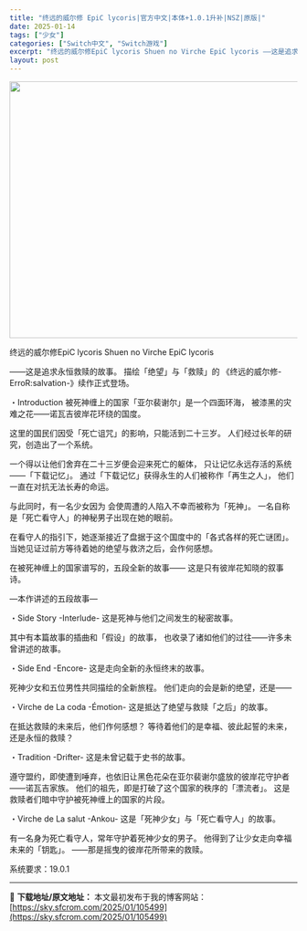 ```yaml
---
title: "终远的威尔修 EpiC lycoris|官方中文|本体+1.0.1升补|NSZ|原版|"
date: 2025-01-14
tags: ["少女"]
categories: ["Switch中文", "Switch游戏"]
excerpt: "终远的威尔修EpiC lycoris Shuen no Virche EpiC lycoris ——这是追求永恒救赎的故事。 描绘「绝望」与「救赎」的 《终远的威尔修-ErroR:salvation-》续作正式登场。 ・Introduction 被死神缠上的国家「亚尔裴谢尔」是一个四面环海， 被漆黑&hellip;"
layout: post
---
```


<img class="aligncenter size-full wp-image-105481" src="https://sky.sfcrom.com/wp-content/uploads/2025/01/2025011406512331.webp" alt="" width="800" height="450" />

终远的威尔修EpiC lycoris Shuen no Virche EpiC lycoris

——这是追求永恒救赎的故事。
描绘「绝望」与「救赎」的
《终远的威尔修-ErroR:salvation-》续作正式登场。

・Introduction
被死神缠上的国家「亚尔裴谢尔」是一个四面环海，
被漆黑的灾难之花——诺瓦吉彼岸花环绕的国度。

这里的国民们因受「死亡诅咒」的影响，只能活到二十三岁。
人们经过长年的研究，创造出了一个系统。

一个得以让他们舍弃在二十三岁便会迎来死亡的躯体，
只让记忆永远存活的系统——「下载记忆」。
通过「下载记忆」获得永生的人们被称作「再生之人」，
他们一直在对抗无法长寿的命运。

与此同时，有一名少女因为
会使周遭的人陷入不幸而被称为「死神」。
一名自称是「死亡看守人」的神秘男子出现在她的眼前。

在看守人的指引下，她逐渐接近了盘据于这个国度中的「各式各样的死亡谜团」。
当她见证过前方等待着她的绝望与救济之后，会作何感想。

在被死神缠上的国家谱写的，五段全新的故事——
这是只有彼岸花知晓的叙事诗。

―本作讲述的五段故事―

・Side Story -Interlude-
这是死神与他们之间发生的秘密故事。

其中有本篇故事的插曲和「假设」的故事，
也收录了诸如他们的过往——许多未曾讲述的故事。

・Side End -Encore-
这是走向全新的永恒终末的故事。

死神少女和五位男性共同描绘的全新旅程。
他们走向的会是新的绝望，还是——

・Virche de La coda -Émotion-
这是抵达了绝望与救赎「之后」的故事。

在抵达救赎的未来后，他们作何感想？
等待着他们的是幸福、彼此起誓的未来，还是永恒的救赎？

・Tradition -Drifter-
这是未曾记载于史书的故事。

遵守盟约，即使遭到唾弃，也依旧让黑色花朵在亚尔裴谢尔盛放的彼岸花守护者——诺瓦吉家族。
他们的祖先，即是打破了这个国家的秩序的「漂流者」。
这是救赎者们暗中守护被死神缠上的国家的片段。

・Virche de La salut -Ankou-
这是「死神少女」与「死亡看守人」的故事。

有一名身为死亡看守人，常年守护着死神少女的男子。
他得到了让少女走向幸福未来的「钥匙」。
——那是摇曳的彼岸花所带来的救赎。

系统要求：19.0.1

---
📖 **下载地址/原文地址：** 本文最初发布于我的博客网站：[https://sky.sfcrom.com/2025/01/105499](https://sky.sfcrom.com/2025/01/105499)
